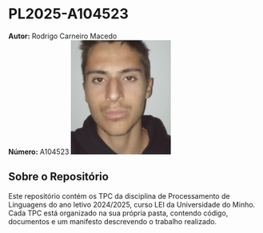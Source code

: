 # PL2025-A104523

**Autor:** Rodrigo Carneiro Macedo  
**Número:** A104523
<img src="images/foto.jpg" alt="Foto" width="200">



## Sobre o Repositório
Este repositório contém os TPC da disciplina de Processamento de Linguagens do ano letivo 2024/2025, curso LEI da Universidade do Minho. Cada TPC está organizado na sua própria pasta, contendo código, documentos e um manifesto descrevendo o trabalho realizado.
